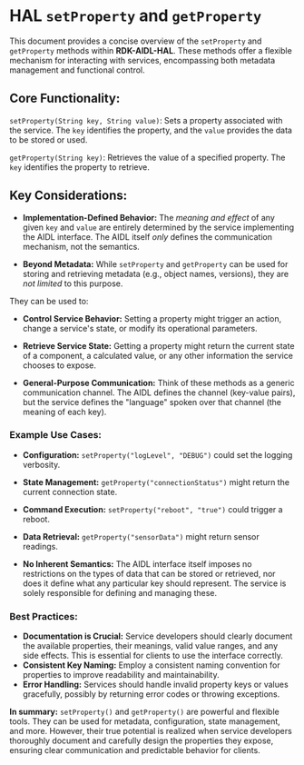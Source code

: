 # HAL `setProperty` and `getProperty`

This document provides a concise overview of the `setProperty` and `getProperty` methods within **RDK-AIDL-HAL**. These methods offer a flexible mechanism for interacting with services, encompassing both metadata management and functional control.

## **Core Functionality:**

`setProperty(String key, String value)`:  Sets a property associated with the service.  The `key` identifies the property, and the `value` provides the data to be stored or used.

`getProperty(String key)`: Retrieves the value of a specified property. The `key` identifies the property to retrieve.

## **Key Considerations:**

* **Implementation-Defined Behavior:**  The *meaning and effect* of any given `key` and `value` are entirely determined by the service implementing the AIDL interface.  The AIDL itself *only* defines the communication mechanism, not the semantics.

* **Beyond Metadata:** While `setProperty` and `getProperty` can be used for storing and retrieving metadata (e.g., object names, versions), they are *not limited* to this purpose.  

They can be used to:

- **Control Service Behavior:** Setting a property might trigger an action, change a service's state, or modify its operational parameters.
- **Retrieve Service State:** Getting a property might return the current state of a component, a calculated value, or any other information the service chooses to expose.

- **General-Purpose Communication:** Think of these methods as a generic communication channel. The AIDL defines the channel (key-value pairs), but the service defines the "language" spoken over that channel (the meaning of each key).

### Example Use Cases:

- **Configuration:** `setProperty("logLevel", "DEBUG")` could set the logging verbosity.
- **State Management:** `getProperty("connectionStatus")` might return the current connection state.
- **Command Execution:** `setProperty("reboot", "true")` could trigger a reboot.
- **Data Retrieval:** `getProperty("sensorData")` might return sensor readings.

- **No Inherent Semantics:**  The AIDL interface itself imposes no restrictions on the types of data that can be stored or retrieved, nor does it define what any particular key should represent.  The service is solely responsible for defining and managing these.

### Best Practices:

- **Documentation is Crucial:** Service developers should clearly document the available properties, their meanings, valid value ranges, and any side effects.  This is essential for clients to use the interface correctly.
- **Consistent Key Naming:** Employ a consistent naming convention for properties to improve readability and maintainability.
- **Error Handling:** Services should handle invalid property keys or values gracefully, possibly by returning error codes or throwing exceptions.

**In summary:** `setProperty()` and `getProperty()` are powerful and flexible tools.  They can be used for metadata, configuration, state management, and more.  However, their true potential is realized when service developers thoroughly document and carefully design the properties they expose, ensuring clear communication and predictable behavior for clients.